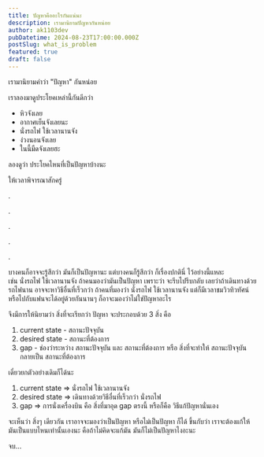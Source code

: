```yaml
---
title: ปัญหาคืออะไรกันแน่นะ
description: เรามานิยามปัญหากันหน่อย
author: ak1103dev
pubDatetime: 2024-08-23T17:00:00.000Z
postSlug: what_is_problem
featured: true
draft: false
---
```


เรามานิยามคำว่า "ปัญหา" กันหน่อย

เราลองมาดูประโยคเหล่านี้กันดีกว่า

* หิวจังเลย
* อากาศเย็นจังเลยนะ
* นั่งรถไฟ ใช้เวลานานจัง
* ง่วงนอนจังเลย
* ในนี้มืดจังเลยฮะ

ลองดูว่า ประโยคไหนที่เป็นปัญหาบ้างนะ

ให้เวลาพิจารณาสักครู่

.

.

.

.

.

บางคนก็อาจจะรู้สึกว่า มันก็เป็นปัญหานะ แต่บางคนก็รู้สึกว่า ก็เรื่องปกตินี่ ไว้อย่างนี้แหละ\
เช่น นั่งรถไฟ ใช้เวลานานจัง ถ้าคนมองว่ามันเป็นปัญหา เพราะว่า จะรีบไปรีบกลับ เลยว่าถ้าเดินทางด้วยรถไฟนาน อาจจะหาวิธีอื่นที่เร็วกว่า ถ้าคนที่มองว่า นั่งรถไฟ ใช้เวลานานจัง แต่ก็มีเวลาชมวิวทิวทัศน์ หรือไปกับแฟนจะได้อยู่ด้วยกันนานๆ ก็อาจะมองว่าไม่ใช่ปัญหาอะไร

จึงมีการให้นิยามว่า สิ่งที่จะเรียกว่า ปัญหา จะประกอบด้วย 3 สิ่ง คือ

1. current state - สถานะปัจจุบัน
2. desired state - สถานะที่ต้องการ
3. gap - ช่องว่าระหว่าง สถานะปัจจุบัน และ สถานะที่ต้องการ หรือ สิ่งที่จะทำให้ สถานะปัจจุบัน กลายเป็น สถานะที่ต้องการ

เดี๋ยวยกตัวอย่างเดิมก็ได้นะ

1. current state => นั่งรถไฟ ใช้เวลานานจัง
2. desired state => เดินทางด้วยวิธีอื่นที่เร็วกว่า นั่งรถไฟ
3. gap => การนั่งเครื่องบิน คือ สิ่งที่มาอุด gap ตรงนี้ หรือก็คือ วิธีแก้ปัญหานั่นเอง

จะเห็นว่า สิ่งๆ เดียวกัน เราอาจจะมองว่าเป็นปัญหา หรือไม่เป็นปัญหา ก็ได้ ขึ้นกับว่า เราจะต้องแก้ให้มันเป็นแบบไหนเท่านั้นเองนะ คือถ้าไม่คิดจะแก้มัน มันก็ไม่เป็นปัญหาไงอะนะ

จบ...

